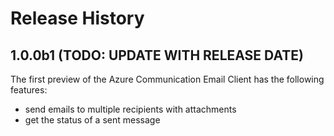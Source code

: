 # Release History

## 1.0.0b1 (TODO: UPDATE WITH RELEASE DATE)

The first preview of the Azure Communication Email Client has the following features:

- send emails to multiple recipients with attachments
- get the status of a sent message

